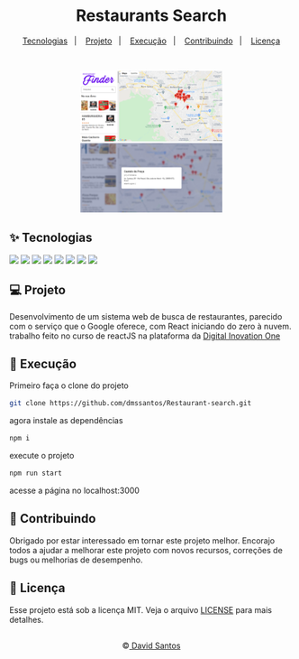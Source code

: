 <h1 align="center">
  Restaurants Search
</h1>

<p align="center">
  <a href="#-tecnologias">Tecnologias</a>&nbsp;&nbsp;&nbsp;|&nbsp;&nbsp;&nbsp;
  <a href="#-projeto">Projeto</a>&nbsp;&nbsp;&nbsp;|&nbsp;&nbsp;&nbsp;
  <a href="#-execução">Execução</a>&nbsp;&nbsp;&nbsp;|&nbsp;&nbsp;&nbsp;
  <a href="#-contribuindo">Contribuindo</a>&nbsp;&nbsp;&nbsp;|&nbsp;&nbsp;&nbsp;
  <a href="#-licença">Licença</a>
</p>

<br>

<p align="center">
  <img alt="restaurants-search" src="https://github.com/dmssantos/Restaurant-search/blob/main/github_images/restaurant-serarch-1.png" width="50%">
  <img alt="restaurants-search" src="https://github.com/dmssantos/Restaurant-search/blob/main/github_images/restaurant-search-2.png" width="50%">
</p>

## ✨ Tecnologias

<img src="https://img.shields.io/badge/HTML5-E34F26?style=for-the-badge&logo=html5&logoColor=white" /> <img src="https://img.shields.io/badge/CSS3-1572B6?style=for-the-badge&logo=css3&logoColor=white" />
<img src="https://img.shields.io/badge/JavaScript-F7DF1E?style=for-the-badge&logo=javascript&logoColor=black" />
<img src="https://img.shields.io/badge/React-20232A?style=for-the-badge&logo=react&logoColor=61DAFB" />
<img src="https://img.shields.io/badge/styled--components-DB7093?style=for-the-badge&logo=styled-components&logoColor=white" />
<img src="https://img.shields.io/badge/Material--UI-0081CB?style=for-the-badge&logo=material-ui&logoColor=white" />
<img src="https://img.shields.io/badge/Redux-008111?style=for-the-badge&logo=redux&logoColor=white" />
<img src="https://img.shields.io/badge/Google--API-008100?style=for-the-badge" />

## 💻 Projeto

Desenvolvimento de um sistema web de busca de restaurantes, parecido com o serviço que o Google oferece, com React iniciando do zero à nuvem.
trabalho feito no curso de reactJS na plataforma da <a href="https://digitalinnovation.one/">Digital Inovation One</a>

## 🚀 Execução

Primeiro faça o clone do projeto

```sh
git clone https://github.com/dmssantos/Restaurant-search.git
```
agora instale as dependências
```sh
npm i
```
execute o projeto
```sh
npm run start
```
acesse a página no localhost:3000

## 🤝 Contribuindo

Obrigado por estar interessado em tornar este projeto melhor. Encorajo todos a ajudar a melhorar este projeto com novos recursos, correções de bugs ou melhorias de desempenho.

## 📄 Licença

Esse projeto está sob a licença MIT. Veja o arquivo [LICENSE](LICENSE.md) para mais detalhes.

##

<p align="center">
  ©<a href="https://github.com/dmssantos"> David Santos</a>
</p>
